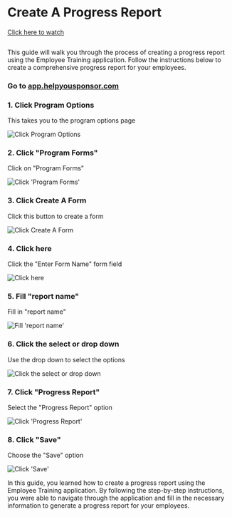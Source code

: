 # Create A Progress Report

[Click here to watch](https://app.guidde.com/share/playbooks/j3G5T1exUHxswTo5cPsD6M)

<figure><img src="https://firebasestorage.googleapis.com/v0/b/guidde-production.appspot.com/o/gif%2Fj3G5T1exUHxswTo5cPsD6M.gif?alt=media&#x26;token=7a54bcfd-95ad-4019-ac71-faeaa0e0e70d" alt=""><figcaption></figcaption></figure>

This guide will walk you through the process of creating a progress report using the Employee Training application. Follow the instructions below to create a comprehensive progress report for your employees.

### Go to [app.helpyousponsor.com](http://app.helpyousponsor.com)

### 1. Click Program Options

This takes you to the program options page

![Click Program Options](https://static.guidde.com/v0/qg%2Fwl7tQvj4QObxHmT8TrK0RLT3zvo1%2Fj3G5T1exUHxswTo5cPsD6M%2F1DNoEgWCeTkDcm5y7GHMC2\_doc.png?alt=media\&token=7dff88e3-df50-40ba-939d-ef8064bfea99)

### 2. Click "Program Forms"

Click on "Program Forms"

![Click 'Program Forms'](https://static.guidde.com/v0/qg%2Fwl7tQvj4QObxHmT8TrK0RLT3zvo1%2Fj3G5T1exUHxswTo5cPsD6M%2F9saGZpLELonBEa2acrq6TA\_doc.png?alt=media\&token=870587d5-3294-4ed1-9b0b-f1fee3860d31)

### 3. Click Create A Form

Click this button to create a form

![Click Create A Form](https://static.guidde.com/v0/qg%2Fwl7tQvj4QObxHmT8TrK0RLT3zvo1%2Fj3G5T1exUHxswTo5cPsD6M%2FcGjhpuH1MGXWebnxicbwkB\_doc.png?alt=media\&token=81d0afe4-d528-4d42-9f06-72e4aa2969b6)

### 4. Click here

Click the "Enter Form Name" form field

![Click here](https://static.guidde.com/v0/qg%2Fwl7tQvj4QObxHmT8TrK0RLT3zvo1%2Fj3G5T1exUHxswTo5cPsD6M%2FsipFtYiwuvJC27znz4Why6\_doc.png?alt=media\&token=1430523c-f9fa-41aa-9719-5f8b331a0bd6)

### 5. Fill "report name"

Fill in "report name"

![Fill 'report name'](https://static.guidde.com/v0/qg%2Fwl7tQvj4QObxHmT8TrK0RLT3zvo1%2Fj3G5T1exUHxswTo5cPsD6M%2FumXivqkxDMKC7szWSVnBLR\_doc.png?alt=media\&token=2f932545-7439-4576-a5f6-1ad79ebebb5e)

### 6. Click the select or drop down

Use the drop down to select the options

![Click the select or drop down](https://static.guidde.com/v0/qg%2Fwl7tQvj4QObxHmT8TrK0RLT3zvo1%2Fj3G5T1exUHxswTo5cPsD6M%2FxnQ4Y1G2nVXHYY3mmJps8m\_doc.png?alt=media\&token=816c8736-0c88-4126-8b66-7abf3dda570f)

### 7. Click "Progress Report"

Select the "Progress Report" option

![Click 'Progress Report'](https://static.guidde.com/v0/qg%2Fwl7tQvj4QObxHmT8TrK0RLT3zvo1%2Fj3G5T1exUHxswTo5cPsD6M%2FfWQcwGRyWGqEayDBo6khWV\_doc.png?alt=media\&token=2fd80401-6349-42ed-8eaa-a175a2944fad)

### 8. Click "Save"

Choose the "Save" option

![Click 'Save'](https://static.guidde.com/v0/qg%2Fwl7tQvj4QObxHmT8TrK0RLT3zvo1%2Fj3G5T1exUHxswTo5cPsD6M%2FmiRHDeH9UZcCeUnxsh8aRG\_doc.png?alt=media\&token=6c94f2cf-6edb-4c48-b66d-c89cfdd9dc19)

In this guide, you learned how to create a progress report using the Employee Training application. By following the step-by-step instructions, you were able to navigate through the application and fill in the necessary information to generate a progress report for your employees.
